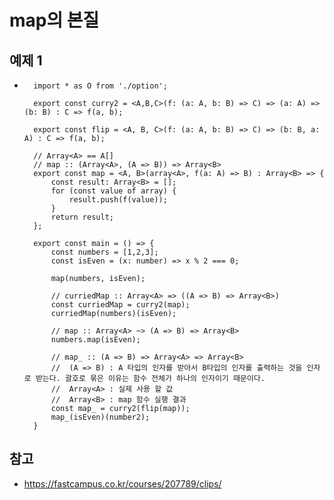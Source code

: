 # map의 본질


## 예제 1
- ```
    import * as O from './option';

    export const curry2 = <A,B,C>(f: (a: A, b: B) => C) => (a: A) => (b: B) : C => f(a, b);

    export const flip = <A, B, C>(f: (a: A, b: B) => C) => (b: B, a: A) : C => f(a, b);

    // Array<A> == A[]
    // map :: (Array<A>, (A => B)) => Array<B>
    export const map = <A, B>(array<A>, f(a: A) => B) : Array<B> => {
        const result: Array<B> = [];
        for (const value of array) {
            result.push(f(value));
        }
        return result;
    };

    export const main = () => {
        const numbers = [1,2,3];
        const isEven = (x: number) => x % 2 === 0;

        map(numbers, isEven);

        // curriedMap :: Array<A> => ((A => B) => Array<B>)
        const curriedMap = curry2(map);
        curriedMap(numbers)(isEven);

        // map :: Array<A> ~> (A => B) => Array<B>
        numbers.map(isEven);

        // map_ :: (A => B) => Array<A> => Array<B>
        //  (A => B) : A 타입의 인자를 받아서 B타입의 인자를 출력하는 것을 인자로 받는다. 괄호로 묶은 이유는 함수 전체가 하나의 인자이기 때문이다.
        //  Array<A> : 실제 사용 할 값
        //  Array<B> : map 함수 실행 결과
        const map_ = curry2(flip(map));
        map_(isEven)(number2);
    }
  ```
  

## 참고
 - https://fastcampus.co.kr/courses/207789/clips/